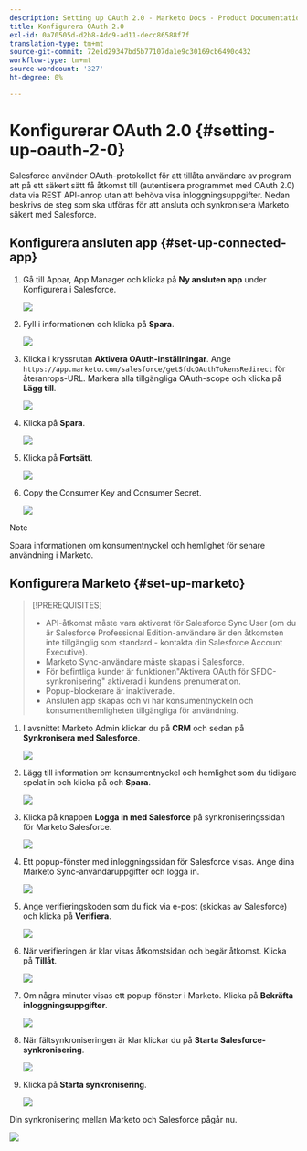 ```yaml
---
description: Setting up OAuth 2.0 - Marketo Docs - Product Documentation
title: Konfigurera OAuth 2.0
exl-id: 0a70505d-d2b8-4dc9-ad11-decc86588f7f
translation-type: tm+mt
source-git-commit: 72e1d29347bd5b77107da1e9c30169cb6490c432
workflow-type: tm+mt
source-wordcount: '327'
ht-degree: 0%

---
```


# Konfigurerar OAuth 2.0 {#setting-up-oauth-2-0}

Salesforce använder OAuth-protokollet för att tillåta användare av program att på ett säkert sätt få åtkomst till (autentisera programmet med OAuth 2.0) data via REST API-anrop utan att behöva visa inloggningsuppgifter. Nedan beskrivs de steg som ska utföras för att ansluta och synkronisera Marketo säkert med Salesforce.

## Konfigurera ansluten app {#set-up-connected-app}

1. Gå till Appar, App Manager och klicka på **Ny ansluten app** under Konfigurera i Salesforce.

   ![](assets/setting-up-oauth-2-1.png)

1. Fyll i informationen och klicka på **Spara**.

   ![](assets/setting-up-oauth-2-2.png)

1. Klicka i kryssrutan **Aktivera OAuth-inställningar**. Ange `https://app.marketo.com/salesforce/getSfdcOAuthTokensRedirect` för återanrops-URL. Markera alla tillgängliga OAuth-scope och klicka på **Lägg till**.

   ![](assets/setting-up-oauth-2-3.png)

1. Klicka på **Spara**.

   ![](assets/setting-up-oauth-2-4.png)

1. Klicka på **Fortsätt**.

   ![](assets/setting-up-oauth-2-5.png)

1. Copy the Consumer Key and Consumer Secret.

   ![](assets/setting-up-oauth-2-6.png)

>[!NOTE]
>
>Spara informationen om konsumentnyckel och hemlighet för senare användning i Marketo.

## Konfigurera Marketo {#set-up-marketo}

>[!PREREQUISITES]
>
>* API-åtkomst måste vara aktiverat för Salesforce Sync User (om du är Salesforce Professional Edition-användare är den åtkomsten inte tillgänglig som standard - kontakta din Salesforce Account Executive).
>* Marketo Sync-användare måste skapas i Salesforce.
>* För befintliga kunder är funktionen&quot;Aktivera OAuth för SFDC-synkronisering&quot; aktiverad i kundens prenumeration.
>* Popup-blockerare är inaktiverade.
>* Ansluten app skapas och vi har konsumentnyckeln och konsumenthemligheten tillgängliga för användning.


1. I avsnittet Marketo Admin klickar du på **CRM** och sedan på **Synkronisera med Salesforce**.

   ![](assets/setting-up-oauth-2-7.png)

1. Lägg till information om konsumentnyckel och hemlighet som du tidigare spelat in och klicka på och **Spara**.

   ![](assets/setting-up-oauth-2-8.png)

1. Klicka på knappen **Logga in med Salesforce** på synkroniseringssidan för Marketo Salesforce.

   ![](assets/setting-up-oauth-2-9.png)

1. Ett popup-fönster med inloggningssidan för Salesforce visas. Ange dina Marketo Sync-användaruppgifter och logga in.

   ![](assets/setting-up-oauth-2-10.png)

1. Ange verifieringskoden som du fick via e-post (skickas av Salesforce) och klicka på **Verifiera**.

   ![](assets/setting-up-oauth-2-11.png)

1. När verifieringen är klar visas åtkomstsidan och begär åtkomst. Klicka på **Tillåt**.

   ![](assets/setting-up-oauth-2-12.png)

1. Om några minuter visas ett popup-fönster i Marketo. Klicka på **Bekräfta inloggningsuppgifter**.

   ![](assets/setting-up-oauth-2-13.png)

1. När fältsynkroniseringen är klar klickar du på **Starta Salesforce-synkronisering**.

   ![](assets/setting-up-oauth-2-14.png)

1. Klicka på **Starta synkronisering**.

   ![](assets/setting-up-oauth-2-15.png)

Din synkronisering mellan Marketo och Salesforce pågår nu.

![](assets/setting-up-oauth-2-16.png)
